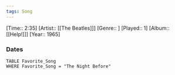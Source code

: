 ```yaml
---
tags: Song  
---
```

[Time:: 2:35]
[Artist:: [[The Beatles]]]
[Genre:: ]
[Played:: 1]
[Album:: [[Help!]]]
[Year:: 1965]
### Dates
````dataview
TABLE Favorite_Song
WHERE Favorite_Song = "The Night Before"
````